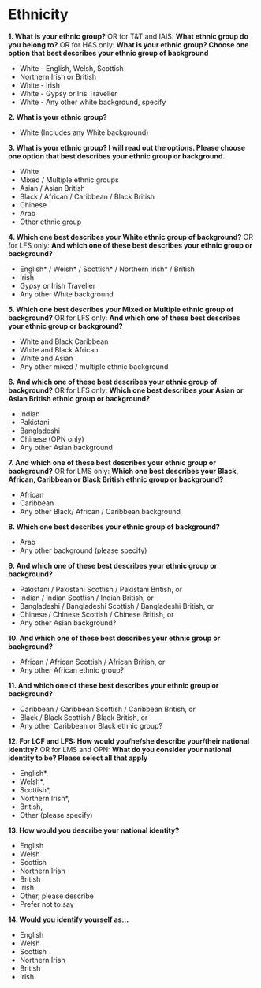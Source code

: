 # Ethnicity

**1. What is your ethnic group?**
OR for T&T and IAIS: **What ethnic group do you belong to?**
OR for HAS only: **What is your ethnic group? Choose one option that best describes your ethnic group of background**

- White - English, Welsh, Scottish
- Northern Irish or British
- White - Irish
- White - Gypsy or Iris Traveller
- White - Any other white background, specify

**2. What is your ethnic group?**

- White (Includes any White background)

**3. What is your ethnic group? I will read out the options. Please choose one option that best describes your ethnic group or background.**

- White
- Mixed / Multiple ethnic groups
- Asian / Asian British
- Black / African / Caribbean / Black British
- Chinese
- Arab
- Other ethnic group

**4. Which one best describes your White ethnic group of background?**
OR for LFS only: **And which one of these best describes your ethnic group or background?**

- English* / Welsh* / Scottish* / Northern Irish* / British
- Irish
- Gypsy or Irish Traveller
- Any other White background

**5. Which one best describes your Mixed or Multiple ethnic group of background?**
OR for LFS only: **And which one of these best describes your ethnic group or background?**

- White and Black Caribbean
- White and Black African
- White and Asian
- Any other mixed / multiple ethnic background

**6. And which one of these best describes your ethnic group of background?**
OR for LFS only: **Which one best describes your Asian or Asian British ethnic group or background?**

- Indian
- Pakistani
- Bangladeshi
- Chinese (OPN only)
- Any other Asian background

**7. And which one of these best describes your ethnic group or background?**
OR for LMS only: **Which one best describes your Black, African, Caribbean or Black British ethnic group or background?**

- African
- Caribbean
- Any other Black/ African / Caribbean background

**8. Which one best describes your ethnic group of background?**

- Arab
- Any other background (please specify)

**9. And which one of these best describes your ethnic group or background?**

- Pakistani / Pakistani Scottish / Pakistani British, or
- Indian / Indian Scottish / Indian British, or
- Bangladeshi / Bangladeshi Scottish / Bangladeshi British, or
- Chinese / Chinese Scottish / Chinese British, or
- Any other Asian background?

**10. And which one of these best describes your ethnic group or background?**

- African / African Scottish / African British, or
- Any other African ethnic group?

**11. And which one of these best describes your ethnic group or background?**

- Caribbean / Caribbean Scottish / Caribbean British, or
- Black / Black Scottish / Black British, or
- Any other Caribbean or Black ethnic group?

**12. For LCF and LFS: How would you/he/she describe your/their national identity?**
OR for LMS and OPN: **What do you consider your national identity to be? Please select all that apply**

- English\*,
- Welsh\*,
- Scottish\*,
- Northern Irish\*,
- British,
- Other (please specify)

**13. How would you describe your national identity?**

- English
- Welsh
- Scottish
- Northern Irish
- British
- Irish
- Other, please describe
- Prefer not to say

**14. Would you identify yourself as…**

- English
- Welsh
- Scottish
- Northern Irish
- British
- Irish
